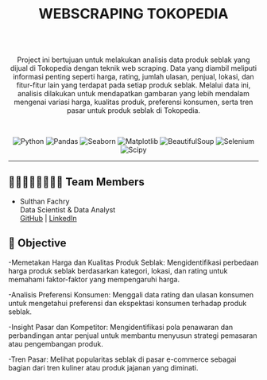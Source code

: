 <a name="readme-top"></a>

<div align='center'>
    <h1><b>WEBSCRAPING TOKOPEDIA</b></h1>
    <br><br>
    <p>Project ini bertujuan untuk melakukan analisis data produk seblak yang dijual di Tokopedia dengan teknik web scraping. Data yang diambil meliputi informasi penting seperti harga, rating, jumlah ulasan, penjual, lokasi, dan fitur-fitur lain yang terdapat pada setiap produk seblak. Melalui data ini, analisis dilakukan untuk mendapatkan gambaran yang lebih mendalam mengenai variasi harga, kualitas produk, preferensi konsumen, serta tren pasar untuk produk seblak di Tokopedia.</p>
    <br>

![Python](https://badgen.net/badge/Python/3.12.5/blue?)
![Pandas](https://badgen.net/badge/Pandas/1.4.3/blue?)
![Seaborn](https://badgen.net/badge/Seaborn/0.13.2/purple?)
![Matplotlib](https://badgen.net/badge/Matplotlib/3.9.2/orange?)
![BeautifulSoup](https://badgen.net/badge/BeautifulSoup/4.12.0/yellow?)
![Selenium](https://badgen.net/badge/Selenium/4.26.1/green?)
![Scipy](https://badgen.net/badge/Scipy/1.14.1/orange?)

</div>

---

## 👨🏻‍👩🏻‍👦🏻‍👦🏻 **Team Members**
- Sulthan Fachry  
Data Scientist & Data Analyst<br>
    [GitHub](https://github.com/sulthanfi) | [LinkedIn](https://www.linkedin.com/in/sulthan-fachry-inadamar-4309b4195/)

## 🎯 **Objective**

-Memetakan Harga dan Kualitas Produk Seblak: Mengidentifikasi perbedaan harga produk seblak berdasarkan kategori, lokasi, dan rating untuk memahami faktor-faktor yang mempengaruhi harga.

-Analisis Preferensi Konsumen: Menggali data rating dan ulasan konsumen untuk mengetahui preferensi dan ekspektasi konsumen terhadap produk seblak.

-Insight Pasar dan Kompetitor: Mengidentifikasi pola penawaran dan perbandingan antar penjual untuk membantu menyusun strategi pemasaran atau pengembangan produk.

-Tren Pasar: Melihat popularitas seblak di pasar e-commerce sebagai bagian dari tren kuliner atau produk jajanan yang diminati.
